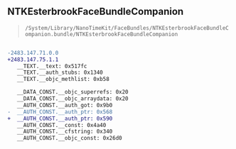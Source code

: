 ## NTKEsterbrookFaceBundleCompanion

> `/System/Library/NanoTimeKit/FaceBundles/NTKEsterbrookFaceBundleCompanion.bundle/NTKEsterbrookFaceBundleCompanion`

```diff

-2483.147.71.0.0
+2483.147.75.1.1
   __TEXT.__text: 0x517fc
   __TEXT.__auth_stubs: 0x1340
   __TEXT.__objc_methlist: 0xb58

   __DATA_CONST.__objc_superrefs: 0x20
   __DATA_CONST.__objc_arraydata: 0x20
   __AUTH_CONST.__auth_got: 0x9b0
-  __AUTH_CONST.__auth_ptr: 0x568
+  __AUTH_CONST.__auth_ptr: 0x590
   __AUTH_CONST.__const: 0x4a40
   __AUTH_CONST.__cfstring: 0x340
   __AUTH_CONST.__objc_const: 0x26d0

```
